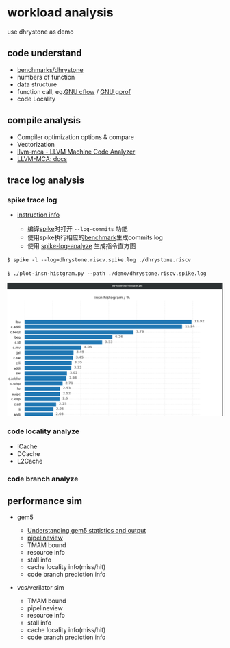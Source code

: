 # workload analysis  

use dhrystone as demo

## code understand

- [benchmarks/dhrystone](https://github.com/riscv-software-src/riscv-tests/blob/master/benchmarks/dhrystone/dhrystone.h#L225)
- numbers of function 
- data structure
- function call, eg.[GNU cflow](http://www.gnu.org/software/cflow/) / [GNU gprof](https://sourceware.org/binutils/docs/gprof/)
- code Locality

## compile analysis

- Compiler optimization options & compare
- Vectorization
- [llvm-mca - LLVM Machine Code Analyzer](https://llvm.org/docs/CommandGuide/llvm-mca.html)
- [LLVM-MCA: docs](http://home.ustc.edu.cn/~shaojiemike/posts/llvm-mca)


## trace log analysis

### spike trace log

- [instruction info](https://github.com/KingFrige/spike-log-analyze/tree/main)

  * 编译[spike](https://github.com/riscv-software-src/riscv-isa-sim)时打开 `--log-commits` 功能
  * 使用spike执行相应的[benchmark](https://github.com/KingFrige/riscv-perf-demo/tree/main/benchmarks)生成commits log
  * 使用 [spike-log-analyze](https://github.com/KingFrige/spike-log-analyze/tree/main) 生成指令直方图

```
$ spike -l --log=dhrystone.riscv.spike.log ./dhrystone.riscv

$ ./plot-insn-histgram.py --path ./demo/dhrystone.riscv.spike.log
```

![](picture/insn-histgram.png)

### code locality analyze

- ICache
- DCache
- L2Cache

### code branch analyze


## performance sim

- gem5  

  * [Understanding gem5 statistics and output](http://learning.gem5.org/book/part1/gem5_stats.html)
  * [pipelineview](http://www.m5sim.org/Visualization)
  * TMAM bound
  * resource info
  * stall info
  * cache locality info(miss/hit)
  * code branch prediction info

- vcs/verilator sim

  * TMAM bound
  * pipelineview
  * resource info
  * stall info  
  * cache locality info(miss/hit)
  * code branch prediction info

